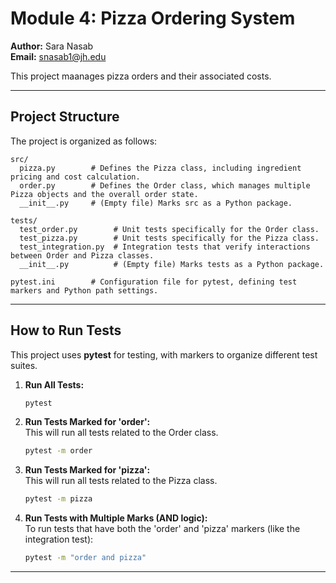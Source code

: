 # Module 4: Pizza Ordering System
**Author:** Sara Nasab  
**Email:** snasab1@jh.edu

This project maanages pizza orders and their associated costs.

---

## Project Structure

The project is organized as follows:

```
src/
  pizza.py        # Defines the Pizza class, including ingredient pricing and cost calculation.
  order.py        # Defines the Order class, which manages multiple Pizza objects and the overall order state.
  __init__.py     # (Empty file) Marks src as a Python package.

tests/
  test_order.py        # Unit tests specifically for the Order class.
  test_pizza.py        # Unit tests specifically for the Pizza class.
  test_integration.py  # Integration tests that verify interactions between Order and Pizza classes.
  __init__.py          # (Empty file) Marks tests as a Python package.

pytest.ini        # Configuration file for pytest, defining test markers and Python path settings.
```

---

## How to Run Tests

This project uses **pytest** for testing, with markers to organize different test suites.  

1. **Run All Tests:**
   ```sh
   pytest
   ```

2. **Run Tests Marked for 'order':**  
   This will run all tests related to the Order class.
   ```sh
   pytest -m order
   ```

3. **Run Tests Marked for 'pizza':**  
   This will run all tests related to the Pizza class.
   ```sh
   pytest -m pizza
   ```

5. **Run Tests with Multiple Marks (AND logic):**  
   To run tests that have both the 'order' and 'pizza' markers (like the integration test):
   ```sh
   pytest -m "order and pizza"
   ```

---